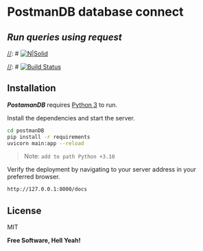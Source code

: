 # PostmanDB database connect
## _Run queries using request_

[//]: # [![N|Solid](https://assets.getpostman.com/common-share/postman-api-platform-social-preview-2.jpg)](https://www.postman.com)

[//]: # [![Build Status](https://travis-ci.org/joemccann/dillinger.svg?branch=master)](https://travis-ci.org/joemccann/dillinger)

## Installation

**_PostamanDB_** requires [Python 3](https://www.python.org/downloads/)  to run.

Install the dependencies and start the server.

```sh
cd postmanDB
pip install -r requirements
uvicorn main:app --reload
```
> Note: `add to path Python +3.10`

Verify the deployment by navigating to your server address in
your preferred browser.

```sh
http://127.0.0.1:8000/docs
```

## License

MIT

**Free Software, Hell Yeah!**

[//]: # (These are reference links used in the body of this note and get stripped out when the markdown processor does its job. There is no need to format nicely because it shouldn't be seen. Thanks SO - http://stackoverflow.com/questions/4823468/store-comments-in-markdown-syntax)
